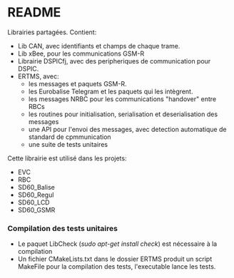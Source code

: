 # README

Librairies partagées. Contient:
- Lib CAN, avec identifiants et champs de chaque trame.
- Lib xBee, pour les communications GSM-R
- Librairie DSPICfj, avec des peripheriques de communication pour DSPIC.
- ERTMS, avec:
	- les messages et paquets GSM-R.
	- les Eurobalise Telegram et les paquets qui les intègrent.
	- les messages NRBC pour les communications "handover" entre RBCs
	- les routines pour initialisation, serialisation et deserialisation des messages
	- une API pour l'envoi des messages, avec detection automatique de standard de cpmmunication
	- une suite de tests unitaires

Cette librairie est utilisé dans les projets:
 - EVC
 - RBC
 - SD60_Balise
 - SD60_Regul
 - SD60_LCD
 - SD60_GSMR
 ### Compilation des tests unitaires
- Le paquet LibCheck  (*sudo apt-get install check*) est  nécessaire à la compilation
- Un fichier CMakeLists.txt dans le dossier ERTMS produit un script MakeFile pour la compilation des tests, l'executable lance les tests.

